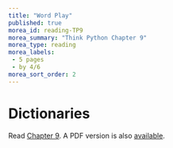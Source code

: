 ```yaml
---
title: "Word Play"
published: true
morea_id: reading-TP9
morea_summary: "Think Python Chapter 9"
morea_type: reading
morea_labels:
 - 5 pages
 - by 4/6
morea_sort_order: 2
---
```

# Dictionaries

Read [Chapter 9](http://www.greenteapress.com/thinkpython/html/thinkpython010.html#toc59). A PDF version is also [available]({{site.baseurl}}/morea/materials/thinkpython.pdf).